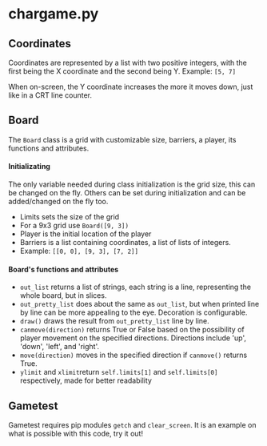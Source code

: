 # chargame.py

## Coordinates
Coordinates are represented by a list with two positive integers, with the first being the X coordinate and the second being Y. Example: `[5, 7]`

When on-screen, the Y coordinate increases the more it moves down, just like in a CRT line counter.

## Board
The `Board` class is a grid with customizable size, barriers, a player, its functions and attributes.

#### Initializating
The only variable needed during class initialization is the grid size, this can be changed on the fly. Others can be set during initialization and can be added/changed on the fly too.
 * Limits sets the size of the grid
  * For a 9x3 grid use `Board([9, 3])`
 * Player is the initial location of the player
 * Barriers is a list containing coordinates, a list of lists of integers.
  * Example: `[[0, 0], [9, 3], [7, 2]]`


#### Board's functions and attributes
 * `out_list` returns a list of strings, each string is a line, representing the whole board, but in slices.
 * `out_pretty_list` does about the same as `out_list`, but when printed line by line can be more appealing to the eye. Decoration is configurable.
 * `draw()` draws the result from `out_pretty_list` line by line.
 * `canmove(direction)` returns True or False based on the possibility of player movement on the specified directions. Directions include 'up', 'down', 'left', and 'right'.
 * `move(direction)` moves in the specified direction if `canmove()` returns True.
 * `ylimit` and `xlimit`return `self.limits[1]` and `self.limits[0]` respectively, made for better readability

## Gametest
Gametest requires pip modules `getch` and `clear_screen`.
It is an example on what is possible with this code, try it out!
